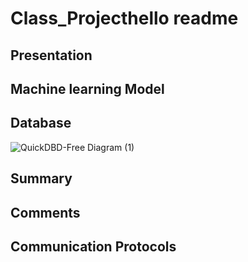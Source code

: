 # Class_Projecthello readme

## Presentation

## Machine learning Model

## Database
![QuickDBD-Free Diagram (1)](https://user-images.githubusercontent.com/81537476/153803287-f5eb139b-f7b0-408c-9d61-9b741af02605.png)

## Summary

## Comments

## Communication Protocols
